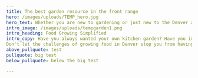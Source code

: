 ```yaml
---
title: The best garden resource in the front range
hero: /images/uploads/TEMP_hero.jpg
hero_text: Whether you are new to gardening or just new to the Denver area and don't know where to start, Denver Kitchen Gardens is here to help!
intro_image: /images/uploads/tempgarden1.png
intro_heading: Food Growing Simplified
intro_copy: Have you always wanted your own kitchen garden? Have you imagined harvesting the freshest ingredients just steps from your home? Have you tried to start a garden and felt completely overwhelmed and exhausted by the results? You are not alone!
Don't let the challenges of growing food in Denver stop you from having the kitchen garden of your dreams. **Denver Kitchen Gardens is the edible garden partner you've been looking for!**
above_pullquote: test
pullquote: big test
below_pullquote: below the big test

---
```

